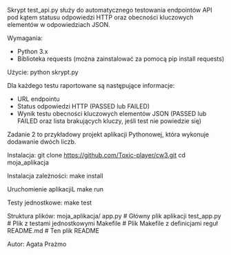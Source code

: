 Skrypt test_api.py służy do automatycznego testowania endpointów API pod kątem statusu odpowiedzi HTTP oraz obecności kluczowych elementów w odpowiedziach JSON.

Wymagania:
- Python 3.x
- Biblioteka requests (można zainstalować za pomocą pip install requests)

Użycie:
python skrypt.py

Dla każdego testu raportowane są następujące informacje:
- URL endpointu
- Status odpowiedzi HTTP (PASSED lub FAILED)
- Wynik testu obecności kluczowych elementów JSON (PASSED lub FAILED oraz lista brakujących kluczy, jeśli test nie powiedzie się)

Zadanie 2 to przykładowy projekt aplikacji Pythonowej, która wykonuje dodawanie dwóch liczb.

Instalacja:
git clone https://github.com/Toxic-player/cw3.git
cd moja_aplikacja

Instalacja zależności:
make install

Uruchomienie aplikacjiL
make run

Testy jednostkowe:
make test

Struktura plików:
moja_aplikacja/
  app.py # Główny plik aplikacji
  test_app.py # Plik z testami jednostkowymi
  Makefile # Plik Makefile z definicjami reguł
  README.md # Ten plik README

Autor: Agata Prażmo
